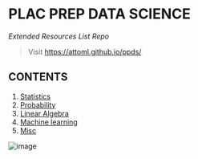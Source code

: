
# PLAC PREP DATA SCIENCE

*Extended Resources List Repo*
 
> Visit https://attoml.github.io/ppds/
 
 

## CONTENTS

1.	[Statistics](https://attoml.github.io/ppds/statistics)
2.	[Probability](https://attoml.github.io/ppds/probability)
3.	[Linear Algebra](https://attoml.github.io/ppds/linear-algebra)
4.	[Machine learning](https://attoml.github.io/ppds/machine-learning)
5.	[Misc](https://attoml.github.io/ppds/misc)

![image](https://user-images.githubusercontent.com/84679780/119327859-0f74c700-bca1-11eb-93d0-1be01ea4761d.png)
